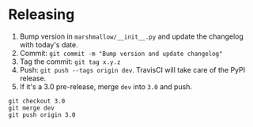 # Releasing

1. Bump version in `marshmallow/__init__.py` and update the changelog
   with today's date.
2. Commit:  `git commit -m "Bump version and update changelog"`
3. Tag the commit: `git tag x.y.z`
4. Push: `git push --tags origin dev`. TravisCI will take care of the
   PyPI release.
5. If it's a 3.0 pre-release, merge `dev` into `3.0` and push.

```
git checkout 3.0
git merge dev
git push origin 3.0
```
